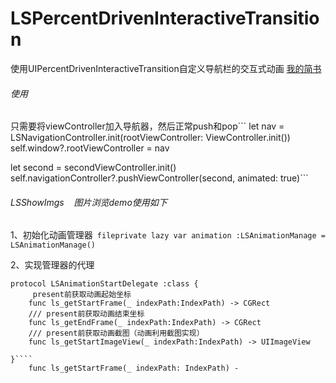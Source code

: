 # LSPercentDrivenInteractiveTransition
 使用UIPercentDrivenInteractiveTransition自定义导航栏的交互式动画
[我的简书](https://www.jianshu.com/p/61236afa1d88)
###### 使用
只需要将viewController加入导航器，然后正常push和pop```
let nav = LSNavigationController.init(rootViewController: ViewController.init())
self.window?.rootViewController = nav
        
        
 let second = secondViewController.init()
 self.navigationController?.pushViewController(second, animated: true)```
 
###### LSShowImgs    图片浏览demo使用如下
1、初始化动画管理器```
fileprivate lazy var animation :LSAnimationManage = LSAnimationManage()```

2、实现管理器的代理
```// MARK:-弹出图片协议
protocol LSAnimationStartDelegate :class {   
     present前获取动画起始坐标
    func ls_getStartFrame(_ indexPath:IndexPath) -> CGRect
    /// present前获取动画结束坐标
    func ls_getEndFrame(_ indexPath:IndexPath) -> CGRect
    /// present前获取动画截图（动画利用截图实现）
    func ls_getStartImageView(_ indexPath:IndexPath) -> UIImageView
    
}````
    func ls_getStartFrame(_ indexPath: IndexPath) -
